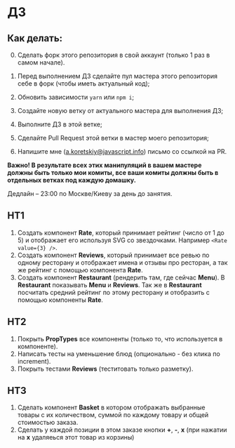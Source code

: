 # ДЗ

## Как делать:

0. Сделать форк этого репозитория в свой аккаунт (только 1 раз в самом начале).

1. Перед выполнением ДЗ сделайте пул мастера этого репозитория себе в форк (чтобы иметь актуальный код);
2. Обновить зависимости `yarn` или `npm i`;
3. Создайте новую ветку от актуального мастера для выполнения ДЗ;
4. Выполните ДЗ в этой ветке;
5. Сделайте Pull Request этой ветки в мастер моего репозитория;
6. Напишите мне (a.koretskiy@javascript.info) письмо со ссылкой на PR.

**Важно! В результате всех этих манипуляций в вашем мастере должны быть только мои комиты, все ваши комиты должны быть в отдельных ветках под каждую домашку.**

Дедлайн – 23:00 по Москве/Киеву за день до занятия.

## HT1

1. Создать компонент **Rate**, который принимает рейтинг (число от 1 до 5) и отображает его используя SVG со звездочками. Например `<Rate value={3} />`.
2. Создать компонент **Reviews**, который принимает все ревью по одному ресторану и отображает имена и отзывы про ресторан, а так же рейтинг с помощью компонента **Rate**.
3. Создать компонент **Restaurant** (рендерить там, где сейчас **Menu**). В **Restaurant** показывать **Menu** и **Reviews**. Так же в **Restaurant** посчитать средний рейтинг по этому ресторану и отобразить с помощью компоненты **Rate**.

## HT2

1. Покрыть **PropTypes** все компоненты (только то, что используется в компоненте).
2. Написать тесты на уменьшение блюд (опционально - без клика по increment).
3. Покрыть тестами **Reviews** (теститовать только разметку).

## HT3

1. Сделать компонент **Basket** в котором отображать выбранные товары с их количеством, суммой по каждому товару и общей стоимостью заказа.
2. Сделать у каждой позиции в этом заказе кнопки **+**, **-**, **х** (при нажатии на **х** удаляеься этот товар из корзины)
